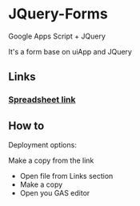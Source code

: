 # JQuery-Forms

Google Apps Script + JQuery

It's a form base on uiApp and JQuery

## Links

### [Spreadsheet link](https://docs.google.com/spreadsheets/d/1O42aM0yfQk9X5RXPvkr2V2fWmbXEx2Q-YGwo0fdRqKw/edit?usp=sharing)

## How to

Deployment options:

Make a copy from the link
 
- Open file from Links section
- Make a copy
- Open you GAS editor
